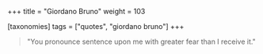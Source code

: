 +++
title = "Giordano Bruno"
weight = 103

[taxonomies]
tags = ["quotes", "giordano bruno"]
+++

> "You pronounce sentence upon me with greater fear than I receive it."
